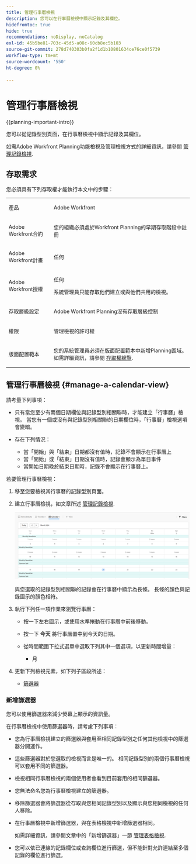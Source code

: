 ```yaml
---
title: 管理行事曆檢視
description: 您可以在行事曆檢視中顯示記錄及其欄位。
hidefromtoc: true
hide: true
recommendations: noDisplay, noCatalog
exl-id: 45b5be81-703c-45d5-a08c-60cb8ec5b103
source-git-commit: 278d740303b0fa2f1d1b10801634ce76ce0f5739
workflow-type: tm+mt
source-wordcount: '550'
ht-degree: 0%

---
```


# 管理行事曆檢視

<!--
title: Manage the calendar view
description: You can display records in a calendar view.
hidefromtoc: yes
author: Alina
feature: Work Management
role: User
hide: yes
-->

<!--update the metadata with real information when making this available in TOC and in the left nav-->

{{planning-important-intro}}

您可以從記錄型別頁面，在行事曆檢視中顯示記錄及其欄位。

如需Adobe Workfront Planning功能檢視及管理檢視方式的詳細資訊，請參閱 [管理記錄檢視](/help/quicksilver/planning/views/manage-record-views.md).

## 存取需求

您必須具有下列存取權才能執行本文中的步驟：

<table style="table-layout:auto">
 <col>
 </col>
 <col>
 </col>
 <tbody>
    <tr>
<tr>
<td>
   <p> 產品</p> </td>
   <td>
   <p> Adobe Workfront</p> </td>
  </tr>  
 <td role="rowheader"><p>Adobe Workfront合約</p></td>
   <td>
<p>您的組織必須處於Workfront Planning的早期存取階段中註冊 </p>
   </td>
  </tr>
  <tr>
   <td role="rowheader"><p>Adobe Workfront計畫</p></td>
   <td>
<p>任何</p>
   </td>
  </tr>
  <tr>
   <td role="rowheader"><p>Adobe Workfront授權</p></td>
   <td>
   <p>任何</p> 
   <p>系統管理員只能存取他們建立或與他們共用的檢視。 </p>
  </td>
  </tr>

<tr>
   <td role="rowheader">存取層級設定</td>
   <td> <p>Adobe Workfront Planning沒有存取層級控制</p>  
</td>
  </tr>

<tr>
   <td role="rowheader"><p>權限</p></td>
   <td> <p>管理檢視的許可權</p>  
</td>
  </tr>

<tr>
   <td role="rowheader">版面配置範本</td>
   <td> <p>您的系統管理員必須在版面配置範本中新增Planning區域。 如需詳細資訊，請參閱 <a href="/help/quicksilver/planning/access/access-overview.md">存取權總覽</a>. </p>  
</td>
  </tr>
 </tbody>
</table>


## 管理行事曆檢視 {#manage-a-calendar-view}

<!--insert screen shot of calendar view-->

請考量下列事項：

* 只有當您至少有兩個日期欄位與記錄型別相關聯時，才能建立「行事曆」檢視。 當您有一個或沒有與記錄型別相關聯的日期欄位時，「行事曆」檢視選項會變暗。
* 存在下列情況：

   * 當「開始」與「結束」日期都沒有值時，記錄不會顯示在行事曆上
   * 當「開始」或「結束」日期沒有值時，記錄會顯示為單日事件
   * 當開始日期晚於結束日期時，記錄不會顯示在行事曆上。

若要管理行事曆檢視：

1. 移至您要檢視其行事曆的記錄型別頁面。
1. 建立行事曆檢視，如文章所述 [管理記錄檢視](/help/quicksilver/planning/views/manage-record-views.md).

   ![](assets/calendar-view-example.png)

   與您選取的記錄型別相關聯的記錄會在行事曆中顯示為長條。 長條的顏色與記錄圖示的顏色相符。

1. 執行下列任一項作業來瀏覽行事曆：

   * 按一下左右圖示，或使用水準捲動在行事曆中前後移動。
   * 按一下 **今天** 將行事曆置中到今天的日期。
   * 從時間範圍下拉式選單中選取下列其中一個選項，以更新時間增量：

      * 月
1. 更新下列檢視元素，如下列子區段所述：
   * [篩選器](#add-filters)
     <!--* [Grouping](#add-grouping)-->
     <!--* [Settings](#edit-the-calendar-view-settings)-->
     <!--* [Sort](#add-sort) not sure if this is present in calendar views?!; also check the anchor and make sure it's correct-->

### 新增篩選器

您可以使用篩選器來減少熒幕上顯示的資訊量。

在行事曆檢視中使用篩選器時，請考慮下列事項：

<!-- this list is almost identical to the one for the table view - update both-->

* 您為行事曆檢視建立的篩選器與套用至相同記錄型別之任何其他檢視中的篩選器分開運作。

* 這些篩選器對於您選取的檢視而言是唯一的。 相同記錄型別的兩個行事曆檢視可以套用不同的篩選器。

* 檢視相同行事曆檢視的兩個使用者會看到目前套用的相同篩選器。

* 您無法命名您為行事曆檢視建立的篩選器。

* 移除篩選器會將篩選器從存取與您相同記錄型別以及顯示與您相同檢視的任何人移除。

* 在行事曆檢視中新增篩選器，與在表格檢視中新增篩選器相同。

  如需詳細資訊，請參閱文章中的「新增篩選器」一節 [管理表格檢視](/help/quicksilver/planning/views/manage-the-table-view.md).

* 您可以依已連線的記錄欄位或查詢欄位進行篩選，但不能針對允許連結至多個記錄的欄位進行篩選。
